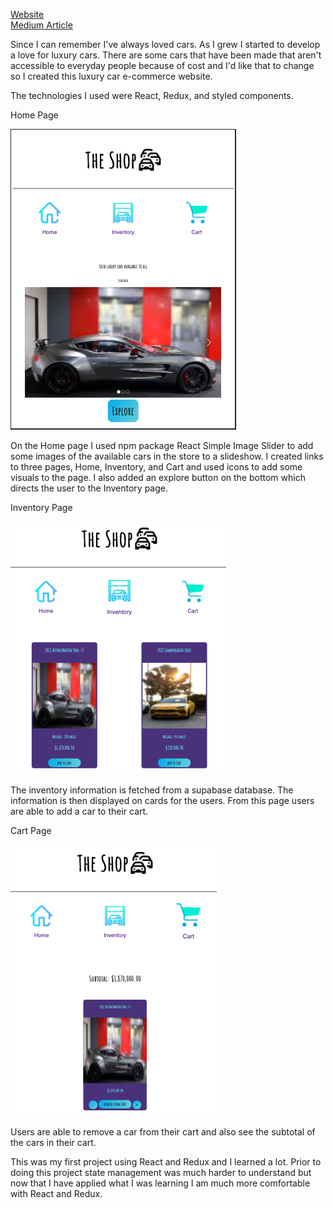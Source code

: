 [Website](https://the-shop007.herokuapp.com/) <br/>
[Medium Article](https://medium.com/@brandegilbert/the-shop-luxury-car-e-commerce-store-3f221b16fe0c)

Since I can remember I've always loved cars. As I grew I started to develop a love for luxury cars. There are some cars that have been made that aren't accessible to everyday people because of cost and I'd like that to change so I created this luxury car e-commerce website.

The technologies I used were React, Redux, and styled components.

Home Page

![screenshot](home-page.png)

On the Home page I used npm package React Simple Image Slider to add some images of the available cars in the store to a slideshow. I created links to three pages, Home, Inventory, and Cart and used icons to add some visuals to the page. I also added an explore button on the bottom which directs the user to the Inventory page.

Inventory Page

![screenshot](inventory-page.png)

The inventory information is fetched from a supabase database. The information is then displayed on cards for the users. From this page users are able to add a car to their cart.

Cart Page

![screenshot](cart-page.png)

Users are able to remove a car from their cart and also see the subtotal of the cars in their cart.

This was my first project using React and Redux and I learned a lot. Prior to doing this project state management was much harder to understand but now that I have applied what I was learning I am much more comfortable with React and Redux.
